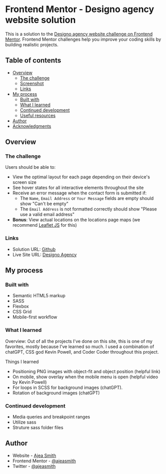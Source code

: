 # Frontend Mentor - Designo agency website solution

This is a solution to the [Designo agency website challenge on Frontend Mentor](https://www.frontendmentor.io/challenges/designo-multipage-website-G48K6rfUT). Frontend Mentor challenges help you improve your coding skills by building realistic projects.

## Table of contents

- [Overview](#overview)
  - [The challenge](#the-challenge)
  - [Screenshot](#screenshot)
  - [Links](#links)
- [My process](#my-process)
  - [Built with](#built-with)
  - [What I learned](#what-i-learned)
  - [Continued development](#continued-development)
  - [Useful resources](#useful-resources)
- [Author](#author)
- [Acknowledgments](#acknowledgments)

## Overview

### The challenge

Users should be able to:

- View the optimal layout for each page depending on their device's screen size
- See hover states for all interactive elements throughout the site
- Receive an error message when the contact form is submitted if:
  - The `Name`, `Email Address` or `Your Message` fields are empty should show "Can't be empty"
  - The `Email Address` is not formatted correctly should show "Please use a valid email address"
- **Bonus**: View actual locations on the locations page maps (we recommend [Leaflet JS](https://leafletjs.com/) for this)


### Links

- Solution URL: [Github](https://github.com/AjeaSmith/fem-designo-guru)
- Live Site URL: [Designo Agency](https://fem-designo-guru.vercel.app/)

## My process

### Built with

- Semantic HTML5 markup
- SASS
- Flexbox
- CSS Grid
- Mobile-first workflow

### What I learned

Overview: Out of all the projects I've done on this site, this is one of my favorites, mostly because I've learned so much. I used a combination of chatGPT, CSS god Kevin Powell, and Coder Coder throughout this project.

Things I learned

- Positioning PNG images with object-fit and object position (helpful link)
- On mobile, show overlay when the mobile menu is open (helpful video by Kevin Powell)
- For loops in SCSS for background images (chatGPT).
- Rotation of background images (chatGPT)

### Continued development

- Media queries and breakpoint ranges
- Utilize sass
- Struture sass folder files

## Author

- Website - [Ajea Smith](https://www.your-site.com)
- Frontend Mentor - [@ajeasmith](https://www.frontendmentor.io/profile/ajeasmith)
- Twitter - [@ajeasmith](https://www.twitter.com/ajeasmith)

